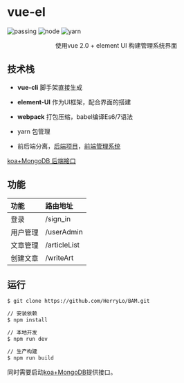 # vue-el

![passing](https://img.shields.io/badge/build-passing-brightgreen.svg)
![node](https://img.shields.io/badge/node-8.11.1-green.svg)
![yarn](https://img.shields.io/badge/yarn-1.12.3-green.svg)

<p align="center">
  使用vue 2.0 + element UI 构建管理系统界面
</p>

## 技术栈
  * **vue-cli** 脚手架直接生成
  
  * **element-UI** 作为UI框架，配合界面的搭建
  
  * **webpack** 打包压缩，babel编译Es6/7语法
  
  * yarn 包管理
  
  * 前后端分离，[后端项目](https://github.com/HerryLo/koa-mongoDB.git)，[前端管理系统](https://github.com/HerryLo/vue-Bam)
  
[koa+MongoDB 后端接口](https://github.com/HerryLo/koa-mongoDB.git)

## 功能
| 功能 |  路由地址 |
|:------|:-------|
|登录    | /sign_in   | 
|用户管理 | /userAdmin |
|文章管理 | /articleList |
|创建文章 | /writeArt |

## 运行

``` bash
$ git clone https://github.com/HerryLo/BAM.git

// 安装依赖
$ npm install 

// 本地开发
$ npm run dev 

// 生产构建
$ npm run build
```

同时需要启动[koa+MongoDB](https://github.com/HerryLo/koa-mongoDB.git)提供接口。
